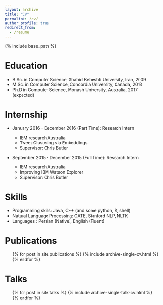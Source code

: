 ```yaml
---
layout: archive
title: "CV"
permalink: /cv/
author_profile: true
redirect_from:
  - /resume
---
```


{% include base_path %}

Education
======
* B.Sc. in Computer Science, Shahid Beheshti University, Iran, 2009
* M.Sc. in Computer Science, Concordia University, Canada, 2013
* Ph.D in Computer Science, Monash University, Australia, 2017 (expected)

Internship
======

* January 2016 - December 2016 (Part Time): Research Intern
  * IBM research Australia
  * Tweet Clustering via Embeddings
  * Supervisor: Chris Butler
  
* September 2015 - December 2015 (Full Time): Research Intern
  * IBM research Australia
  * Improving IBM Watson Explorer
  * Supervisor: Chris Butler
  
Skills
======
* Programming skills: Java, C++ (and some python, R, shell)
* Natural Language Processing: GATE, Stanford NLP, NLTK 
* Languages : Persian (Native), English (Fluent)

Publications
======
  <ul>{% for post in site.publications %}
    {% include archive-single-cv.html %}
  {% endfor %}</ul>
  
Talks
======
  <ul>{% for post in site.talks %}
    {% include archive-single-talk-cv.html %}
  {% endfor %}</ul>
